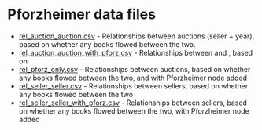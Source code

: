 # Pforzheimer data files

- [rel_auction_auction.csv](rel_auction_auction.csv) - Relationships between auctions (seller + year), based on whether any books flowed between the two. 
- [rel_auction_auction_with_pforz.csv](rel_auction_auction_with_pforz.csv) - Relationships between and , based on
- [rel_pforz_only.csv](rel_pforz_only.csv) - Relationships between auctions, based on whether any books flowed between the two, and with Pforzheimer node added
- [rel_seller_seller.csv](rel_seller_seller.csv) - Relationships between sellers, based on whether any books flowed between the two
- [rel_seller_seller_with_pforz.csv](rel_seller_seller_with_pforz.csv) - Relationships between sellers, based on whether any books flowed between the two, with Pforzheimer node added
